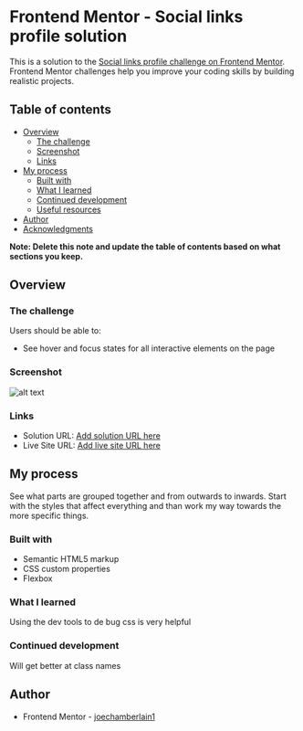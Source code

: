 # Frontend Mentor - Social links profile solution

This is a solution to the [Social links profile challenge on Frontend Mentor](https://www.frontendmentor.io/challenges/social-links-profile-UG32l9m6dQ). Frontend Mentor challenges help you improve your coding skills by building realistic projects. 

## Table of contents

- [Overview](#overview)
  - [The challenge](#the-challenge)
  - [Screenshot](#screenshot)
  - [Links](#links)
- [My process](#my-process)
  - [Built with](#built-with)
  - [What I learned](#what-i-learned)
  - [Continued development](#continued-development)
  - [Useful resources](#useful-resources)
- [Author](#author)
- [Acknowledgments](#acknowledgments)

**Note: Delete this note and update the table of contents based on what sections you keep.**

## Overview

### The challenge

Users should be able to:

- See hover and focus states for all interactive elements on the page

### Screenshot

![alt text](<Screenshot 2025-09-07 at 3.49.03 PM.png>)
### Links

- Solution URL: [Add solution URL here](https://your-solution-url.com)
- Live Site URL: [Add live site URL here](https://your-live-site-url.com)

## My process

See what parts are grouped together and from outwards to inwards. Start with the styles that affect everything and than work my way towards the more specific things. 

### Built with

- Semantic HTML5 markup
- CSS custom properties
- Flexbox

### What I learned

Using the dev tools to de bug css is very helpful

### Continued development

Will get better at class names

## Author

- Frontend Mentor - [joechamberlain1](https://www.frontendmentor.io/profile/joechamberlain1)
